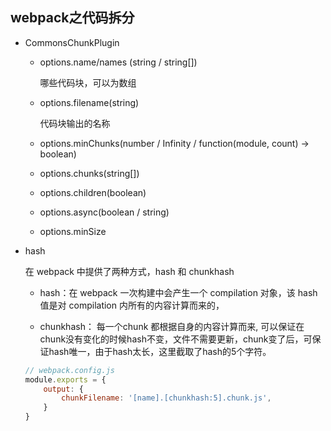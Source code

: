 ## webpack之代码拆分

* CommonsChunkPlugin

    - options.name/names (string / string[])

        哪些代码块，可以为数组

    - options.filename(string)

        代码块输出的名称

    - options.minChunks(number / Infinity / function(module, count) -> boolean)

    - options.chunks(string[])

    - options.children(boolean)

    - options.async(boolean / string)

    - options.minSize


* hash

    在 webpack 中提供了两种方式，hash 和 chunkhash

    - hash：在 webpack 一次构建中会产生一个 compilation 对象，该 hash 值是对 compilation 内所有的内容计算而来的，

    - chunkhash： 每一个chunk 都根据自身的内容计算而来, 可以保证在chunk没有变化的时候hash不变，文件不需要更新，chunk变了后，可保证hash唯一，由于hash太长，这里截取了hash的5个字符。

    ```js
    // webpack.config.js
    module.exports = {
        output: {
            chunkFilename: '[name].[chunkhash:5].chunk.js',
        }
    }
    ```